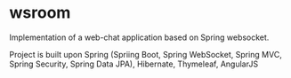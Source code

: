 # wsroom
Implementation of a web-chat application based on Spring websocket.

Project is built upon Spring (Spriing Boot, Spring WebSocket, Spring MVC, Spring Security, Spring Data JPA), Hibernate, Thymeleaf, AngularJS




